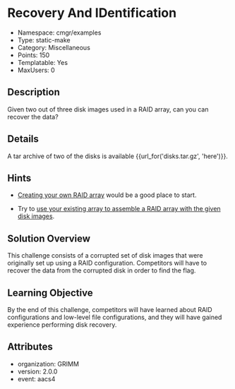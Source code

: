 # Recovery And IDentification

- Namespace: cmgr/examples
- Type: static-make
- Category: Miscellaneous
- Points: 150
- Templatable: Yes
- MaxUsers: 0

## Description

Given two out of three disk images used in a RAID array, can you can recover
the data?

## Details

A tar archive of two of the disks is available {{url_for('disks.tar.gz', 'here')}}.

## Hints

- [Creating your own RAID array](https://unix.stackexchange.com/questions/302766/persistent-use-of-loop-block-device-in-mdadm) would be a good place to start.

- Try to [use your existing array to assemble a RAID array with the given disk images](https://superuser.com/questions/962395/assemble-3-drive-software-raid5-with-one-disk-missing).

## Solution Overview

This challenge consists of a corrupted set of disk images that were originally
set up using a RAID configuration. Competitors will have to recover the data
from the corrupted disk in order to find the flag.

## Learning Objective

By the end of this challenge, competitors will have learned about RAID
configurations and low-level file configurations, and they will have gained
experience performing disk recovery.

## Attributes

- organization: GRIMM
- version: 2.0.0
- event: aacs4
